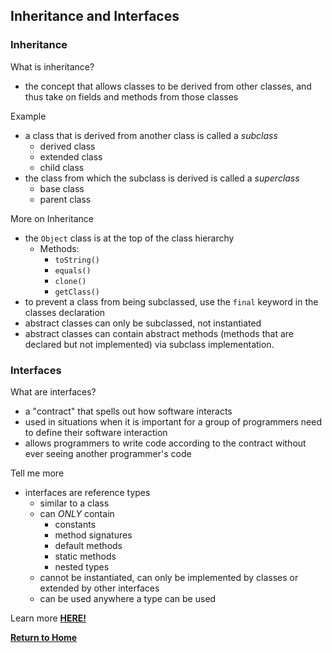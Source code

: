 ## Inheritance and Interfaces

### Inheritance

What is inheritance?
  - the concept that allows classes to be derived from other classes, and thus take on fields and methods from those classes

Example
  - a class that is derived from another class is called a *subclass*
    - derived class
    - extended class
    - child class
  - the class from which the subclass is derived is called a *superclass*
    - base class
    - parent class
  
More on Inheritance
  - the `Object` class is at the top of the class hierarchy
    - Methods:
      - `toString()`
      - `equals()`
      - `clone()`
      - `getClass()`
  - to prevent a class from being subclassed, use the `final` keyword in the classes declaration
  - abstract classes can only be subclassed, not instantiated
  - abstract classes can contain abstract methods (methods that are declared but not implemented) via subclass implementation.




### Interfaces

What are interfaces?
  - a "contract" that spells out how software interacts
  - used in situations when it is important for a group of programmers need to define their software interaction
  - allows programmers to write code according to the contract without ever seeing another programmer's code

Tell me more
  - interfaces are reference types
    - similar to a class
    - can *ONLY* contain 
      - constants
      - method signatures
      - default methods
      - static methods
      - nested types
    - cannot be instantiated, can only be implemented by classes or extended by other interfaces
    - can be used anywhere a type can be used





Learn more [**HERE!**](https://docs.oracle.com/javase/tutorial/java/IandI/index.html)


[**Return to Home**](README.md)